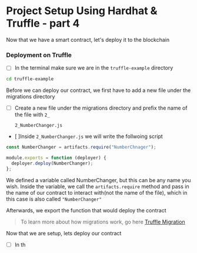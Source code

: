 # Project Setup Using Hardhat & Truffle - part 4

Now that we have a smart contract, let's deploy it to the blockchain

### Deployment on Truffle

- [ ] In the terminal make sure we are in the ```truffle-example``` directory

```sh
cd truffle-example
```

 Before we can deploy our contract, we first have to add a new file under the migrations directory

- [ ] Create a new file under the migrations directory and prefix the name of the file with ```2_```

  ```2_NumberChanger.js```

- [ ]Inside ```2_NumberChanger.js``` we will write the follwoing script

```js 
const NumberChanger = artifacts.require("NumberChnager");

module.exports = function (deployer) {
  deployer.deploy(NumberChanger);
};
```
We defined a variable called NumberChanger, but this can be any name you wish. Inside the variable, we call the ```artifacts.require``` method and pass in the name of our contract to interact with(not the name of the file), which in this case is also called ```"NumberChanger"```

Afterwards, we export the function that would deploy the contract

> To learn more about how migrations work, go here [Truffle Migration]("https://trufflesuite.com/docs/truffle/getting-started/running-migrations#migration-files")

Now that we are setup, lets deploy our contract

- [ ] In th
